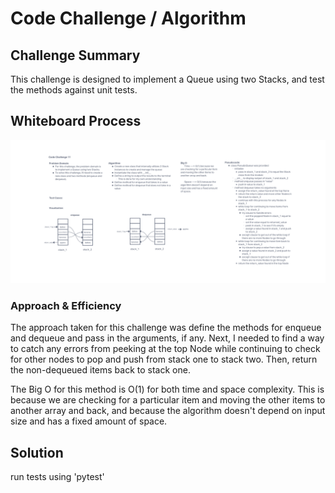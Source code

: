 # Code Challenge / Algorithm

## Challenge Summary

This challenge is designed to implement a Queue using two Stacks, and test the methods against unit tests.

## Whiteboard Process

![Whiteboard image](./stack-queue-pseudo.png)

### Approach & Efficiency

The approach taken for this challenge was define the methods for enqueue and dequeue and pass in the arguments, if any. Next, I needed to find a way to catch any errors from peeking at the top Node while continuing to check for other nodes to pop and push from stack one to stack two. Then, return the non-dequeued items back to stack one.

The Big O for this method is O(1) for both time and space complexity. This is because we are checking for a particular item and moving the other items to another array and back, and because the algorithm doesn't depend on input size and has a fixed amount of space.

## Solution

run tests using 'pytest'
